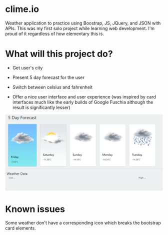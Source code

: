 # clime.io
Weather application to practice using Boostrap, JS, JQuery, and JSON with APIs. This was my first solo project while learning web development. I'm proud of it regardless of how elementary this is. 

# What will this project do?

- Get user's city

- Present 5 day forecast for the user

- Switch between celsius and fahrenheit

- Offer a nice user interface and user experience 
  (was inspired by card interfaces much like the early builds of Google Fuschia although the result is significantly lesser)
  
![](sample.PNG)

# Known issues
Some weather don't have a corresponding icon which breaks the bootstrap card elements. 
